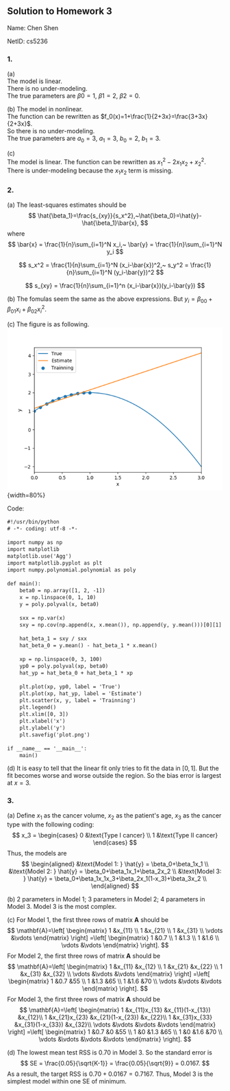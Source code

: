 ## Solution to Homework 3

Name: Chen Shen

NetID: cs5236

### 1.

(a)     
The model is linear.    
There is no under-modeling.     
The true parameters are $\beta0=1$, $\beta1=2$, $\beta2=0$. 

(b) 
The model in nonlinear.     
The function can be rewritten as $f_0(x)=1+\frac{1}{2+3x}=\frac{3+3x}{2+3x}$.       
So there is no under-modeling.      
The true parameters are $a_0=3$, $a_1=3$, $b_0=2$, $b_1=3$.

(c)     
The model is linear.
The function can be rewritten as $x_1^2-2x_1x_2+x_2^2$.       
There is under-modeling because the $x_1x_2$ term is missing.

### 2.

(a) The least-squares estimates should be   
$$
\hat{\beta_1}=\frac{s_{xy}}{s_x^2},~\hat{\beta_0}=\hat{y}-\hat{\beta_1}\bar{x},
$$
where
$$
\bar{x} = \frac{1}{n}\sum_{i=1}^N x_i,~
\bar{y} = \frac{1}{n}\sum_{i=1}^N y_i
$$

$$
s_x^2 = \frac{1}{n}\sum_{i=1}^N (x_i-\bar{x})^2,~
s_y^2 = \frac{1}{n}\sum_{i=1}^N (y_i-\bar{y})^2
$$

$$
s_{xy} = \frac{1}{n}\sum_{i=1}^n (x_i-\bar{x})(y_i-\bar{y})
$$

(b) The fomulas seem the same as the above expressions. But $y_i=\beta_{00}+\beta_{01}x_i+\beta_{02}x_i^2$.

(c) The figure is as following.       
![](plot.png){width=80%}

Code:
```{.python .numberLines}
#!/usr/bin/python
# -*- coding: utf-8 -*-

import numpy as np
import matplotlib
matplotlib.use('Agg')
import matplotlib.pyplot as plt
import numpy.polynomial.polynomial as poly

def main():
    beta0 = np.array([1, 2, -1])
    x = np.linspace(0, 1, 10)
    y = poly.polyval(x, beta0)

    sxx = np.var(x)
    sxy = np.cov(np.append(x, x.mean()), np.append(y, y.mean()))[0][1]

    hat_beta_1 = sxy / sxx
    hat_beta_0 = y.mean() - hat_beta_1 * x.mean()

    xp = np.linspace(0, 3, 100)
    yp0 = poly.polyval(xp, beta0)
    hat_yp = hat_beta_0 + hat_beta_1 * xp

    plt.plot(xp, yp0, label = 'True')
    plt.plot(xp, hat_yp, label = 'Estimate')
    plt.scatter(x, y, label = 'Trainning')
    plt.legend()
    plt.xlim([0, 3])
    plt.xlabel('x')
    plt.ylabel('y')
    plt.savefig('plot.png')

if __name__ == '__main__':
    main()
```

(d) It is easy to tell that the linear fit only tries to fit the data in $[0, 1]$. But the fit becomes worse and worse outside the region. So the bias error is largest at $x=3$.

### 3.

(a) Define $x_1$ as the cancer volume, $x_2$ as the patient's age, $x_3$ as the cancer type with the following coding:
$$
x_3 = 
\begin{cases}
0 &\text{Type I cancer} \\
1 &\text{Type II cancer}
\end{cases}
$$
Thus, the models are
$$
\begin{aligned}
&\text{Model 1: } \hat{y} = \beta_0+\beta_1x_1 \\
&\text{Model 2: } \hat{y} = \beta_0+\beta_1x_1+\beta_2x_2 \\
&\text{Model 3: } \hat{y} = \beta_0+\beta_1x_1x_3+\beta_2x_1(1-x_3)+\beta_3x_2 \\
\end{aligned}
$$

(b) 2 parameters in Model 1; 3 parameters in Model 2; 4 parameters in Model 3. Model 3 is the most complex.

(c) For Model 1, the first three rows of matrix $\mathbf{A}$ should be
$$
\mathbf{A}=\left[
\begin{matrix}
1 &x_{11} \\
1 &x_{21} \\
1 &x_{31} \\
\vdots &\vdots
\end{matrix} \right]
=\left[
\begin{matrix}
1 &0.7 \\
1 &1.3 \\
1 &1.6 \\
\vdots &\vdots
\end{matrix} \right].
$$
For Model 2, the first three rows of matrix $\mathbf{A}$ should be      
$$
\mathbf{A}=\left[
\begin{matrix}
1 &x_{11} &x_{12} \\
1 &x_{21} &x_{22} \\
1 &x_{31} &x_{32} \\
\vdots &\vdots &\vdots
\end{matrix} \right]
=\left[
\begin{matrix}
1 &0.7 &55 \\
1 &1.3 &65 \\
1 &1.6 &70 \\
\vdots &\vdots &\vdots
\end{matrix} \right].
$$
For Model 3, the first three rows of matrix $\mathbf{A}$ should be
$$
\mathbf{A}=\left[
\begin{matrix}
1 &x_{11}x_{13} &x_{11}(1-x_{13}) &x_{12}\\
1 &x_{21}x_{23} &x_{21}(1-x_{23}) &x_{22}\\
1 &x_{31}x_{33} &x_{31}(1-x_{33}) &x_{32}\\
\vdots &\vdots &\vdots &\vdots
\end{matrix} \right]
=\left[
\begin{matrix}
1 &0.7 &0 &55 \\
1 &0 &1.3 &65 \\
1 &0 &1.6 &70 \\
\vdots &\vdots &\vdots &\vdots
\end{matrix} \right].
$$

(d) The lowest mean test RSS is 0.70 in Model 3. So the standard error is
$$
SE = \frac{0.05}{\sqrt{K-1}} = \frac{0.05}{\sqrt{9}} = 0.0167.
$$
As a result, the target RSS is $0.70+0.0167=0.7167$. Thus, Model 3 is the simplest model within one SE of minimum.
